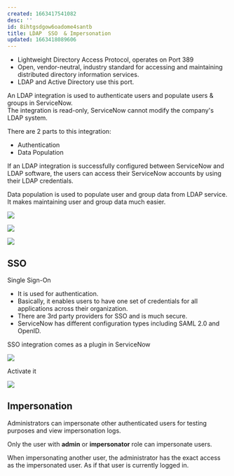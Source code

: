 ```yaml
---
created: 1663417541082
desc: ''
id: 8ihtgsdgow6oadome4santb
title: LDAP  SSO  & Impersonation
updated: 1663418089606
---
```

   

   
   
- Lightweight Directory Access Protocol, operates on Port 389   
- Open, vendor-neutral, industry standard for accessing and maintaining distributed directory information services.   
- LDAP and Active Directory use this port.
   
   
An LDAP integration is used to authenticate users and populate users & groups in ServiceNow.   
The integration is read-only, ServiceNow cannot modify the company's LDAP system.   
   
There are 2 parts to this integration:   
   
   
- Authentication   
- Data Population   
   
If an LDAP integration is successfully configured between ServiceNow and LDAP software, the users can access their ServiceNow accounts by using their LDAP credentials.   
   
Data population is used to populate user and group data from LDAP service. It makes maintaining user and group data much easier.   
   
![](https://res.cloudinary.com/zubayr/image/upload/v1663419791/wiki/et9mnwuee8bs7d5fayur.png)   
   
![](https://res.cloudinary.com/zubayr/image/upload/v1663419822/wiki/ej2zgsqc21bliun5kvmn.png)   
   
![](https://res.cloudinary.com/zubayr/image/upload/v1663419833/wiki/jkehz9zyag9op7tnnxyl.png)   
   
   
## SSO   
   
Single Sign-On   
   
   
- It is used for authentication.   
- Basically, it enables users to have one set of credentials for all applications across their organization.   
- There are 3rd party providers for SSO and is much secure.   
- ServiceNow has different configuration types including SAML 2.0 and OpenID.   
   
SSO integration comes as a plugin in ServiceNow    
   
![](https://res.cloudinary.com/zubayr/image/upload/v1663420005/wiki/omit4jbtqdyh6ztzu8jj.png)   
   
Activate it   
   
![](https://res.cloudinary.com/zubayr/image/upload/v1663420083/wiki/a92bmcls9cryfncksspr.png)   
   
   
## Impersonation   
   
Administrators can impersonate other authenticated users for testing purposes and view impersonation logs.   
   
Only the user with **admin** or **impersonator** role can impersonate users.   
   
When impersonating another user, the administrator has the exact access as the impersonated user. As if that user is currently logged in.